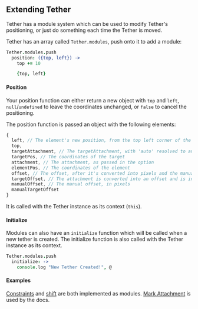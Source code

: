 Extending Tether
-----

Tether has a module system which can be used to modify Tether's positioning, or just do something each time the Tether is moved.

Tether has an array called `Tether.modules`, push onto it to add a module:

```coffeescript
Tether.modules.push
  position: ({top, left}) ->
    top += 10

    {top, left}
```

#### Position

Your position function can either return a new object with `top` and `left`, `null`/`undefined` to leave the coordinates unchanged, or
`false` to cancel the positioning.

The position function is passed an object with the following elements:

```javascript
{
  left, // The element's new position, from the top left corner of the page
  top,
  targetAttachment, // The targetAttachment, with 'auto' resolved to an actual attachment
  targetPos, // The coordinates of the target
  attachment, // The attachment, as passed in the option
  elementPos, // The coordinates of the element
  offset, // The offset, after it's converted into pixels and the manual offset is added
  targetOffset, // The attachment is converted into an offset and is included in these values
  manualOffset, // The manual offset, in pixels
  manualTargetOffset
}
```

It is called with the Tether instance as its context (`this`).

#### Initialize

Modules can also have an `initialize` function which will be called when a new tether is created.  The initialize function
is also called with the Tether instance as its context.

```coffeescript
Tether.modules.push
  initialize: ->
    console.log "New Tether Created!", @
```

#### Examples

[Constraints](//github.com/HubSpot/tether/blob/master/src/js/constraint.js) and [shift](//github.com/HubSpot/tether/blob/master/src/js/shift.js) are both implemented as modules.
[Mark Attachment](//github.com/HubSpot/tether/blob/master/src/js/markAttachment.js) is used by the docs.
